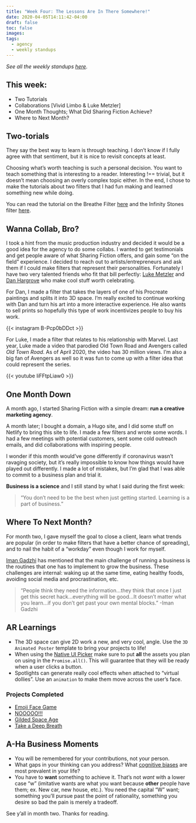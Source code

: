 ```yaml
---
title: "Week Four: The Lessons Are In There Somewhere!"
date: 2020-04-05T14:11:42-04:00
draft: false
toc: false
images:
tags: 
  - agency
  - weekly standups
---
```


*See all the weekly standups [here](/tags/weekly-standups/).*


## This week:

- Two Tutorials
- Collaborations [Vivid Limbo & Luke Metzler]
- One Month Thoughts; What Did Sharing Fiction Achieve?
- Where to Next Month?


## Two-torials

They say the best way to learn is through teaching. I don’t know if I fully agree with that sentiment, but it is nice to revisit concepts at least.

Choosing what’s worth teaching is such a personal decision. You want to teach something that is interesting to a reader. Interesting !== trivial, but it doesn’t mean choosing an overly complex topic either. In the end, I chose to make the tutorials about two filters that I had fun making and learned something new while doing. 

You can read the tutorial on the Breathe Filter [here](https://www.sharingfiction.com/posts/breathe-circle-tutorial/) and the Infinity Stones filter [here](https://www.sharingfiction.com/posts/infinity-stones-tutorial/).

## Wanna Collab, Bro?

I took a hint from the music production industry and decided it would be a good idea for the agency to do some collabs. I wanted to get testimonials and get people aware of what Sharing Fiction offers, and gain some “on the field” experience. I decided to reach out to artists/entrepreneurs and ask them if I could make filters that represent their personalities. Fortunately I have two very talented friends who fit that bill perfectly: [Luke Metzler](https://www.instagram.com/luke_metzler/) and [Dan Hargrove](https://www.instagram.com/vividlimbo/) who make cool stuff worth celebrating. 

For Dan, I made a filter that takes the layers of one of his Procreate paintings and splits it into 3D space. I’m really excited to continue working with Dan and turn his art into a more interactive experience. He also wants to sell prints so hopefully this type of work incentivizes people to buy his work. 

{{< instagram B-Pcp0bDDct >}}

For Luke, I made a filter that relates to his relationship with Marvel. Last year, Luke made a video that parodied Old Town Road and Avengers called *Old Town Road*. As of April 2020, the video has 30 million views. I’m also a big fan of Avengers as well so it was fun to come up with a filter idea that could represent the series.

{{< youtube liFFtpLiaw0 >}}

## One Month Down

A month ago, I started Sharing Fiction with a simple dream: **run a creative marketing agency**. 

A month later; I bought a domain, a Hugo site, and I did some stuff on Netlify to bring this site to life. I made a few filters and wrote some words. I had a few meetings with potential customers, sent some cold outreach emails, and did collaborations with inspiring people. 

I wonder if this month would’ve gone differently if coronavirus wasn’t ravaging society, but it’s really impossible to know how things would have played out differently. I made a lot of mistakes, but I’m glad that I was able to commit to a business plan and trial it. 

**Business is a science** and I still stand by what I said during the first week:

> “You don’t need to be the best when just getting started. Learning is a part of business.”


## Where To Next Month?

For month two, I gave myself the goal to close a client, learn what trends are popular (in order to make filters that have a better chance of spreading), and to nail the habit of a “workday” even though I work for myself.

[Iman Gadzhi](https://youtu.be/wtyuUMhOpDY?t=669) has mentioned that the main challenge of running a business is the routines that one has to implement to grow the business. These challenges are internal: waking up at the same time, eating healthy foods, avoiding social media and procrastination, etc. 

> “People think they need the information...they think that once I just get this secret hack...everything will be good...It doesn’t matter what you learn...if you don’t get past your own mental blocks.” -Iman Gadzhi

## AR Learnings

- The 3D space can give 2D work a new, and very cool, angle. Use the `3D Animated Poster` template to bring your projects to life!
- When using the [Native UI Picker](https://sparkar.facebook.com/ar-studio/learn/documentation/reference/classes/nativeuimodule.picker/) make sure to put **all** the assets you plan on using in the `Promise.all()`. This will guarantee that they will be ready when a user clicks a button.
- Spotlights can generate really cool effects when attached to “virtual dollies”. Use an `animation` to make them move across the user’s face.

### Projects Completed

- [Emoji Face Game](https://instagram.com/a/r/?effect_id=1069286490120444)
- [NOOOOO!!!](https://instagram.com/a/r/?effect_id=223685292158829)
- [Gilded Space Age](https://instagram.com/a/r/?effect_id=2529824483940736)
- [Take a Deep Breath](https://instagram.com/a/r/?effect_id=221619535698652)

## A-Ha Business Moments

- You will be remembered for your contributions, not your person.
- What gaps in your thinking can you address? What [cognitive biases](https://medium.com/thinking-is-hard/4-conundrums-of-intelligence-2ab78d90740f) are most prevalent in your life?
- You have to **want** something to achieve it. That’s not *want* with a lower case “w” (imitative wants are what you want because **other** people have them; ex. New car, new house, etc.). You need the capital “W” want; something you’ll pursue past the point of rationality, something you desire so bad the pain is merely a tradeoff.

See y’all in month two. Thanks for reading. 
